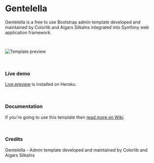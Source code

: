 # Gentelella

Gentelella is a free to use Bootstrap admin template developed and maintained by Colorlib and Aigars Silkalns integrated into Symfony web application framework.

<br>


![Template preview](https://github.com/krzysiekpiasecki/Gentelella/blob/master/web/assets/images/screenshot.png)

<br>

### Live demo

[Live preview](https://gentelella.herokuapp.com/admin/index) is installed on Heroku.

<br>

### Documentation

If you're going to use this template then [read more on Wiki](https://github.com/krzysiekpiasecki/Gentelella/wiki).


<br>

### Credits

Gentelella - Admin template developed and maintained by Colorlib and Aigars Silkalns


